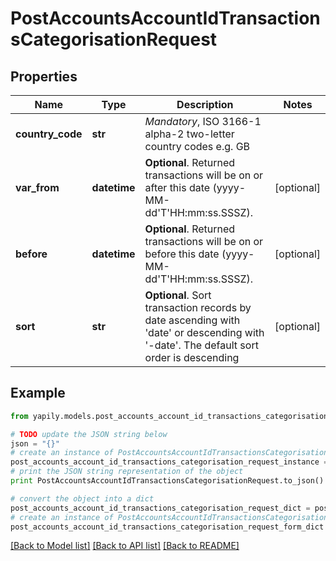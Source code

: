 # PostAccountsAccountIdTransactionsCategorisationRequest


## Properties
Name | Type | Description | Notes
------------ | ------------- | ------------- | -------------
**country_code** | **str** | _Mandatory_, ISO 3166-1 alpha-2 two-letter country codes e.g. GB | 
**var_from** | **datetime** | __Optional__. Returned transactions will be on or after this date (yyyy-MM-dd&#39;T&#39;HH:mm:ss.SSSZ).  | [optional] 
**before** | **datetime** | __Optional__. Returned transactions will be on or before this date (yyyy-MM-dd&#39;T&#39;HH:mm:ss.SSSZ). | [optional] 
**sort** | **str** | __Optional__. Sort transaction records by date ascending with &#39;date&#39; or descending with &#39;-date&#39;. The default sort order is descending | [optional] 

## Example

```python
from yapily.models.post_accounts_account_id_transactions_categorisation_request import PostAccountsAccountIdTransactionsCategorisationRequest

# TODO update the JSON string below
json = "{}"
# create an instance of PostAccountsAccountIdTransactionsCategorisationRequest from a JSON string
post_accounts_account_id_transactions_categorisation_request_instance = PostAccountsAccountIdTransactionsCategorisationRequest.from_json(json)
# print the JSON string representation of the object
print PostAccountsAccountIdTransactionsCategorisationRequest.to_json()

# convert the object into a dict
post_accounts_account_id_transactions_categorisation_request_dict = post_accounts_account_id_transactions_categorisation_request_instance.to_dict()
# create an instance of PostAccountsAccountIdTransactionsCategorisationRequest from a dict
post_accounts_account_id_transactions_categorisation_request_form_dict = post_accounts_account_id_transactions_categorisation_request.from_dict(post_accounts_account_id_transactions_categorisation_request_dict)
```
[[Back to Model list]](../README.md#documentation-for-models) [[Back to API list]](../README.md#documentation-for-api-endpoints) [[Back to README]](../README.md)


